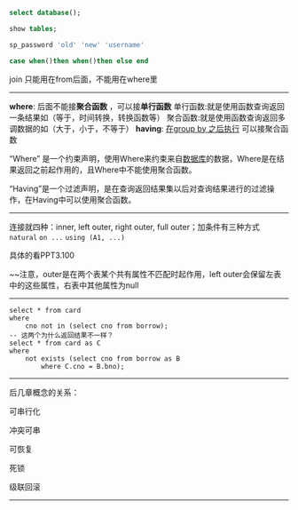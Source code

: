 ```sql
select database();

show tables;

sp_password 'old' 'new' 'username'

case when()then when()then else end
```

join 只能用在from后面，不能用在where里

---

**where**: 后面不能接**聚合函数** ，可以接**单行函数**
单行函数:就是使用函数查询返回一条结果如（等于，时间转换，转换函数等）
聚合函数:就是使用函数查询返回多调数据的如（大于，小于，不等于）
**having**: <u>在group by 之后执行</u> 可以接聚合函数

“Where” 是一个约束声明，使用Where来约束来自[数据库](http://lib.csdn.net/base/mysql)的数据，Where是在结果返回之前起作用的，且Where中不能使用聚合函数。

“Having”是一个过滤声明，是在查询返回结果集以后对查询结果进行的过滤操作，在Having中可以使用聚合函数。

---

连接就四种：inner, left outer, right outer, full outer；加条件有三种方式 `natural` `on ...` `using (A1, ...)`

具体的看PPT3.100

~~注意，outer是在两个表某个共有属性不匹配时起作用，left outer会保留左表中的这些属性，右表中其他属性为null

---

```mysql
select * from card
where
    cno not in (select cno from borrow);
-- 这两个为什么返回结果不一样？
select * from card as C
where
    not exists (select cno from borrow as B
        where C.cno = B.bno);
```

---

后几章概念的关系：

可串行化

冲突可串

可恢复

死锁

级联回滚

---

